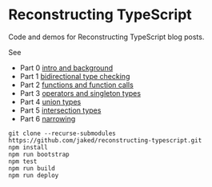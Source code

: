 # Reconstructing TypeScript

Code and demos for Reconstructing TypeScript blog posts.

See
* Part 0 [intro and background](https://jaked.org/blog/2021-09-07-Reconstructing-TypeScript-part-0)
* Part 1 [bidirectional type checking](https://jaked.org/blog/2021-09-15-Reconstructing-TypeScript-part-1)
* Part 2 [functions and function calls](https://jaked.org/blog/2021-09-27-Reconstructing-TypeScript-part-2)
* Part 3 [operators and singleton types](https://jaked.org/blog/2021-10-06-Reconstructing-TypeScript-part-3)
* Part 4 [union types](https://jaked.org/blog/2021-10-14-Reconstructing-TypeScript-part-4)
* Part 5 [intersection types](https://jaked.org/blog/2021-10-28-Reconstructing-TypeScript-part-5)
* Part 6 [narrowing](https://jaked.org/blog/2021-11-11-Reconstructing-TypeScript-part-6)

``` shell
git clone --recurse-submodules https://github.com/jaked/reconstructing-typescript.git
npm install
npm run bootstrap
npm test
npm run build
npm run deploy
```
